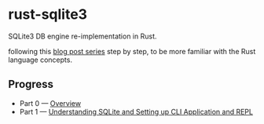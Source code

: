 # rust-sqlite3

SQLite3 DB engine re-implementation in Rust.

following this [blog post series](https://medium.com/the-polyglot-programmer/what-would-sqlite-would-look-like-if-written-in-rust-part-0-4fc192368984) step by step, to be more familiar with the Rust language concepts.

## Progress

- Part 0 — [Overview](https://medium.com/the-polyglot-programmer/what-would-sqlite-would-look-like-if-written-in-rust-part-0-4fc192368984)
- Part 1 — [Understanding SQLite and Setting up CLI Application and REPL](https://medium.com/the-polyglot-programmer/what-would-sqlite-look-like-if-written-in-rust-part-1-4a84196c217d)
